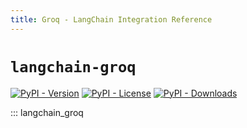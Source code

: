 ```yaml
---
title: Groq - LangChain Integration Reference
---
```


# `langchain-groq`

[![PyPI - Version](https://img.shields.io/pypi/v/langchain-groq?label=%20)](https://pypi.org/project/langchain-groq/#history)
[![PyPI - License](https://img.shields.io/pypi/l/langchain-groq)](https://opensource.org/licenses/MIT)
[![PyPI - Downloads](https://img.shields.io/pepy/dt/langchain-groq)](https://pypistats.org/packages/langchain-groq)

::: langchain_groq
